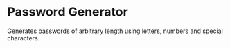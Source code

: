 # Password Generator
Generates passwords of arbitrary length using letters, numbers and special characters.
